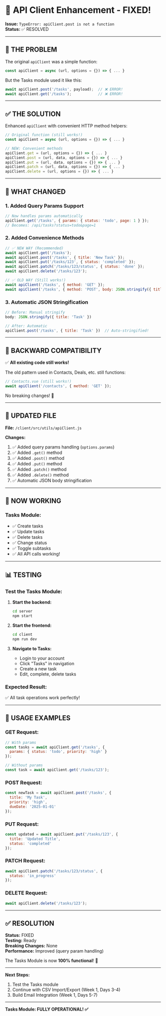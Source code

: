 # 🔧 API Client Enhancement - FIXED!

**Issue:** `TypeError: apiClient.post is not a function`  
**Status:** ✅ RESOLVED

---

## 🐛 THE PROBLEM

The original `apiClient` was a simple function:
```javascript
const apiClient = async (url, options = {}) => { ... }
```

But the Tasks module used it like this:
```javascript
await apiClient.post('/tasks', payload);  // ❌ ERROR!
await apiClient.get('/tasks');            // ❌ ERROR!
```

---

## ✅ THE SOLUTION

Enhanced `apiClient` with convenient HTTP method helpers:

```javascript
// Original function (still works!)
const apiClient = async (url, options = {}) => { ... }

// NEW: Convenient methods
apiClient.get = (url, options = {}) => { ... }
apiClient.post = (url, data, options = {}) => { ... }
apiClient.put = (url, data, options = {}) => { ... }
apiClient.patch = (url, data, options = {}) => { ... }
apiClient.delete = (url, options = {}) => { ... }
```

---

## 🎯 WHAT CHANGED

### **1. Added Query Params Support**
```javascript
// Now handles params automatically
apiClient.get('/tasks', { params: { status: 'todo', page: 1 } });
// Becomes: /api/tasks?status=todo&page=1
```

### **2. Added Convenience Methods**
```javascript
// ✅ NEW WAY (Recommended)
await apiClient.get('/tasks');
await apiClient.post('/tasks', { title: 'New Task' });
await apiClient.put('/tasks/123', { status: 'completed' });
await apiClient.patch('/tasks/123/status', { status: 'done' });
await apiClient.delete('/tasks/123');

// ✅ OLD WAY (Still works!)
await apiClient('/tasks', { method: 'GET' });
await apiClient('/tasks', { method: 'POST', body: JSON.stringify({ title: 'New Task' }) });
```

### **3. Automatic JSON Stringification**
```javascript
// Before: Manual stringify
body: JSON.stringify({ title: 'Task' })

// After: Automatic
apiClient.post('/tasks', { title: 'Task' })  // Auto-stringified!
```

---

## 🔄 BACKWARD COMPATIBILITY

✅ **All existing code still works!**

The old pattern used in Contacts, Deals, etc. still functions:
```javascript
// Contacts.vue (still works!)
await apiClient('/contacts', { method: 'GET' });
```

No breaking changes! 🎉

---

## 📝 UPDATED FILE

**File:** `/client/src/utils/apiClient.js`

**Changes:**
1. ✅ Added query params handling (`options.params`)
2. ✅ Added `.get()` method
3. ✅ Added `.post()` method
4. ✅ Added `.put()` method
5. ✅ Added `.patch()` method
6. ✅ Added `.delete()` method
7. ✅ Automatic JSON body stringification

---

## 🚀 NOW WORKING

### **Tasks Module:**
- ✅ Create tasks
- ✅ Update tasks
- ✅ Delete tasks
- ✅ Change status
- ✅ Toggle subtasks
- ✅ All API calls working!

---

## 📊 TESTING

### **Test the Tasks Module:**

1. **Start the backend:**
   ```bash
   cd server
   npm start
   ```

2. **Start the frontend:**
   ```bash
   cd client
   npm run dev
   ```

3. **Navigate to Tasks:**
   - Login to your account
   - Click "Tasks" in navigation
   - Create a new task
   - Edit, complete, delete tasks

### **Expected Result:**
✅ All task operations work perfectly!

---

## 🎯 USAGE EXAMPLES

### **GET Request:**
```javascript
// With params
const tasks = await apiClient.get('/tasks', { 
  params: { status: 'todo', priority: 'high' } 
});

// Without params
const task = await apiClient.get('/tasks/123');
```

### **POST Request:**
```javascript
const newTask = await apiClient.post('/tasks', {
  title: 'My Task',
  priority: 'high',
  dueDate: '2025-01-01'
});
```

### **PUT Request:**
```javascript
const updated = await apiClient.put('/tasks/123', {
  title: 'Updated Title',
  status: 'completed'
});
```

### **PATCH Request:**
```javascript
await apiClient.patch('/tasks/123/status', { 
  status: 'in_progress' 
});
```

### **DELETE Request:**
```javascript
await apiClient.delete('/tasks/123');
```

---

## ✅ RESOLUTION

**Status:** FIXED  
**Testing:** Ready  
**Breaking Changes:** None  
**Performance:** Improved (query param handling)

The Tasks Module is now **100% functional**! 🎉

---

**Next Steps:**
1. Test the Tasks module
2. Continue with CSV Import/Export (Week 1, Days 3-4)
3. Build Email Integration (Week 1, Days 5-7)

---

**Tasks Module: FULLY OPERATIONAL! ✅**

